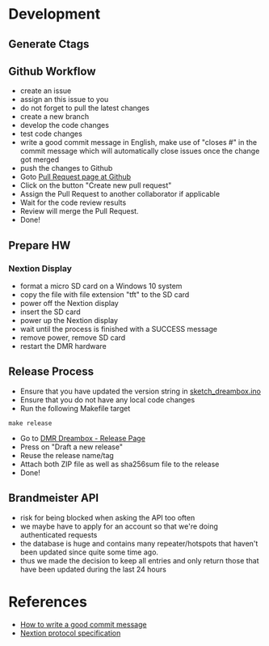 
# Development

## Generate Ctags

## Github Workflow

- create an issue
- assign an this issue to you
- do not forget to pull the latest changes
- create a new branch
- develop the code changes
- test code changes
- write a good commit message in English, make use of "closes #<ISSUE-ID>" in the commit message which will automatically close issues once the change got merged
- push the changes to Github
- Goto [Pull Request page at Github](https://github.com/sm7eca/dmr-dreambox/pulls)
- Click on the button "Create new pull request"
- Assign the Pull Request to another collaborator if applicable
- Wait for the code review results
- Review will merge the Pull Request.
- Done!

## Prepare HW

### Nextion Display

- format a micro SD card on a Windows 10 system
- copy the file with file extension "tft" to the SD card
- power off the Nextion display
- insert the SD card
- power up the Nextion display
- wait until the process is finished with a SUCCESS message
- remove power, remove SD card
- restart the DMR hardware

## Release Process

- Ensure that you have updated the version string in [sketch_dreambox.ino](sketch_dreambox/sketch_dreambox.ino)
- Ensure that you do not have any local code changes
- Run the following Makefile target

```Shell
make release
```

- Go to [DMR Dreambox - Release Page](https://github.com/sm7eca/dmr-dreambox/releases)
- Press on "Draft a new release"
- Reuse the release name/tag
- Attach both ZIP file as well as sha256sum file to the release
- Done!

## Brandmeister API

- risk for being blocked when asking the API too often
- we maybe have to apply for an account so that we're doing authenticated requests
- the database is huge and contains many repeater/hotspots that haven't been
  updated since quite some time ago.
- thus we made the decision to keep all entries and only return those that have
  been updated during the last 24 hours

# References

* [How to write a good commit message](https://chris.beams.io/posts/git-commit/)
* [Nextion protocol specification](https://nextion.tech/instruction-set/)
